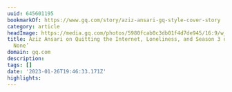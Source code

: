 ```yaml
---
uuid: 645601195
bookmarkOf: https://www.gq.com/story/aziz-ansari-gq-style-cover-story
category: article
headImage: https://media.gq.com/photos/5980fcab0c3db01f4d7de945/16:9/w_1280,c_limit/Aziz-Ansari-GQ-Style-1517-GQ-FEAA04-01.jpg
title: Aziz Ansari on Quitting the Internet, Loneliness, and Season 3 of ‘Master of
  None’
domain: gq.com
description: 
tags: []
date: '2023-01-26T19:46:33.171Z'
highlights: 
---
```




